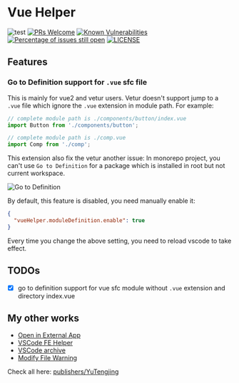# Vue Helper

![test](https://github.com/tjx666/vue-helper/actions/workflows/test.yml/badge.svg) [![PRs Welcome](https://img.shields.io/badge/PRs-welcome-brightgreen.svg?style=flat)](http://makeapullrequest.com) [![Known Vulnerabilities](https://snyk.io/test/github/tjx666/vue-helper/badge.svg?targetFile=package.json)](https://snyk.io/test/github/tjx666/vue-helper?targetFile=package.json) [![Percentage of issues still open](https://isitmaintained.com/badge/open/tjx666/vue-helper.svg)](http://isitmaintained.com/project/tjx666/vue-helper') [![LICENSE](https://img.shields.io/badge/license-Anti%20996-blue.svg?style=flat-square)](https://github.com/996icu/996.ICU/blob/master/LICENSE)

## Features

### Go to Definition support for `.vue` sfc file

This is mainly for vue2 and vetur users. Vetur doesn't support jump to a `.vue` file which ignore the `.vue` extension in module path. For example:

```javascript
// complete module path is ./components/button/index.vue
import Button from './components/button';

// complete module path is ./comp.vue
import Comp from './comp';
```

This extension also fix the vetur another issue: In monorepo project, you can't use `Go to Definition` for a package which is installed in root but not current workspace.

![Go to Definition](https://github.com/tjx666/vue-helper/blob/master/assets/screenshots/go_to_definition.gif?raw=true)

By default, this feature is disabled, you need manually enable it:

```json
{
  "vueHelper.moduleDefinition.enable": true
}
```

Every time you change the above setting, you need to reload vscode to take effect.

## TODOs

- [x] go to definition support for vue sfc module without `.vue` extension and directory index.vue

## My other works

- [Open in External App](https://github.com/tjx666/open-in-external-app)
- [VSCode FE Helper](https://github.com/tjx666/vscode-fe-helper)
- [VSCode archive](https://github.com/tjx666/vscode-archive)
- [Modify File Warning](https://github.com/tjx666/modify-file-warning)

Check all here: [publishers/YuTengjing](https://marketplace.visualstudio.com/publishers/YuTengjing)

